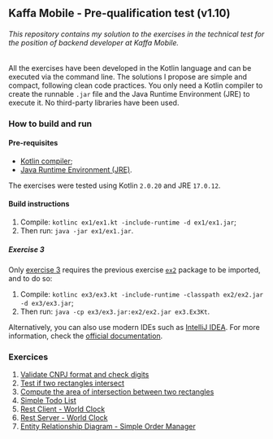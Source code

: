 ## Kaffa Mobile - Pre-qualification test (v1.10)

###### This repository contains my solution to the exercises in the technical test for the position of backend developer at Kaffa Mobile.

All the exercises have been developed in the Kotlin language and can be executed via the command line. The solutions I propose are simple and compact, following clean code practices. You only need a Kotlin compiler to create the runnable `.jar` file and the Java Runtime Environment (JRE) to execute it. No third-party libraries have been used.

### How to build and run

#### Pre-requisites

- [Kotlin compiler](https://github.com/JetBrains/kotlin/releases);
- [Java Runtime Environment (JRE)](https://www.java.com/en/download/).

The exercises were tested using Kotlin `2.0.20` and JRE `17.0.12`.

#### Build instructions

1. Compile: `kotlinc ex1/ex1.kt -include-runtime -d ex1/ex1.jar`;
2. Then run: `java -jar ex1/ex1.jar`.

##### Exercise 3

Only [exercise 3](ex3) requires the previous exercise [`ex2`](ex2) package to be imported, and to do so:

1. Compile: `kotlinc ex3/ex3.kt -include-runtime -classpath ex2/ex2.jar -d ex3/ex3.jar`;
2. Then run: `java -cp ex3/ex3.jar:ex2/ex2.jar ex3.Ex3Kt`.

Alternatively, you can also use modern IDEs such as [IntelliJ IDEA](https://www.jetbrains.com/idea/).
For more information, check the [official documentation](https://kotlinlang.org/docs/command-line.html).

### Exercices

1. [Validate CNPJ format and check digits](ex1)
2. [Test if two rectangles intersect](ex2)
3. [Compute the area of intersection between two rectangles](ex3)
4. [Simple Todo List](ex4)
5. [Rest Client - World Clock](ex5)
6. [Rest Server - World Clock](ex6)
7. [Entity Relationship Diagram - Simple Order Manager](ex7)